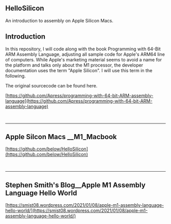 ## HelloSilicon

An introduction to assembly on Apple Silicon Macs.

## Introduction

In this repository, I will code along with the book Programming with 64-Bit ARM Assembly Language, adjusting all sample code for Apple's ARM64 line of computers. While Apple's marketing material seems to avoid a name for the platform and talks only about the M1 processor, the developer documentation uses the term "Apple Silicon". I will use this term in the following.

The original sourcecode can be found here.

[https://github.com/Apress/programming-with-64-bit-ARM-assembly-language](https://github.com/Apress/programming-with-64-bit-ARM-assembly-language)

<br>
<hr>

## Apple Silcon Macs \_\_M1_Macbook

[https://github.com/below/HelloSilicon](https://github.com/below/HelloSilicon)

<br>
<hr>

## Stephen Smith's Blog\_\_Apple M1 Assembly Language Hello World

[https://smist08.wordpress.com/2021/01/08/apple-m1-assembly-language-hello-world/](https://smist08.wordpress.com/2021/01/08/apple-m1-assembly-language-hello-world/)

